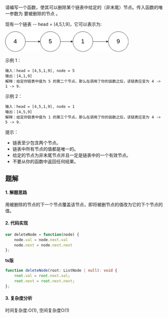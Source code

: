 请编写一个函数，使其可以删除某个链表中给定的（非末尾）节点。传入函数的唯一参数为 要被删除的节点 。

现有一个链表 -- head = [4,5,1,9]，它可以表示为:

![](../img/237_example.png)

示例 1：
```
输入：head = [4,5,1,9], node = 5
输出：[4,1,9]
解释：给定你链表中值为 5 的第二个节点，那么在调用了你的函数之后，该链表应变为 4 -> 1 -> 9.
```
示例 2：
```
输入：head = [4,5,1,9], node = 1
输出：[4,5,9]
解释：给定你链表中值为 1 的第三个节点，那么在调用了你的函数之后，该链表应变为 4 -> 5 -> 9.
```

提示：
- 链表至少包含两个节点。
- 链表中所有节点的值都是唯一的。
- 给定的节点为非末尾节点并且一定是链表中的一个有效节点。
- 不要从你的函数中返回任何结果。

## 题解

#### 1. 解题思路
用被删除的节点的下一个节点覆盖该节点，即将被删节点的值改为它的下个节点的值。

#### 2. 代码实现
```js
var deleteNode = function(node) {
    node.val = node.next.val
    node.next = node.next.next
};
```

**ts版**
```ts
function deleteNode(root: ListNode | null): void {
    root.val = root.next.val;
    root.next = root.next.next;
};
```

#### 3. 复杂度分析
时间复杂度:O(1), 空间复杂度O(1)